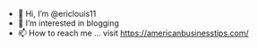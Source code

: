 - 👋 Hi, I’m @ericlouis11
- 👀 I’m interested in blogging
- 📫 How to reach me ... visit https://americanbusinesstips.com/

<!---
ericlouis11/ericlouis11 is a ✨ special ✨ repository because its `README.md` (this file) appears on your GitHub profile.
You can click the Preview link to take a look at your changes.
--->
